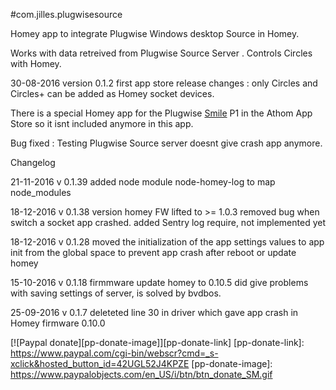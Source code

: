 #com.jilles.plugwisesource

Homey app to integrate Plugwise Windows desktop Source in Homey.

Works with data retreived from Plugwise Source Server . Controls Circles with Homey.

30-08-2016 version 0.1.2 first app store release changes : only Circles and Circles+ can be added as Homey socket devices.
 
There is a special Homey app for the Plugwise [Smile] P1 in the Athom App Store so it isnt included anymore in this app.

[Smile]: https://apps.athom.com/app/com.plugwise.smile



Bug fixed  : Testing Plugwise Source server  doesnt give crash app anymore.

Changelog

21-11-2016  v 0.1.39    added node module node-homey-log to map node_modules
 
18-12-2016  v 0.1.38    version homey FW lifted to >= 1.0.3 removed bug when switch a socket app crashed. added Sentry log require, not implemented yet

18-12-2016  v 0.1.28    moved the initialization of the app settings values to app init from the global space  to prevent app crash after reboot or update  homey 

15-10-2016  v 0.1.18    firmmware update homey to 0.10.5 did give problems with saving settings of server, is solved by bvdbos.

25-09-2016  v 0.1.7     deleteted line 30 in driver which gave app crash in Homey firmware 0.10.0


[![Paypal donate][pp-donate-image]][pp-donate-link]
[pp-donate-link]: https://www.paypal.com/cgi-bin/webscr?cmd=_s-xclick&hosted_button_id=42UGL52J4KPZE
[pp-donate-image]: https://www.paypalobjects.com/en_US/i/btn/btn_donate_SM.gif
